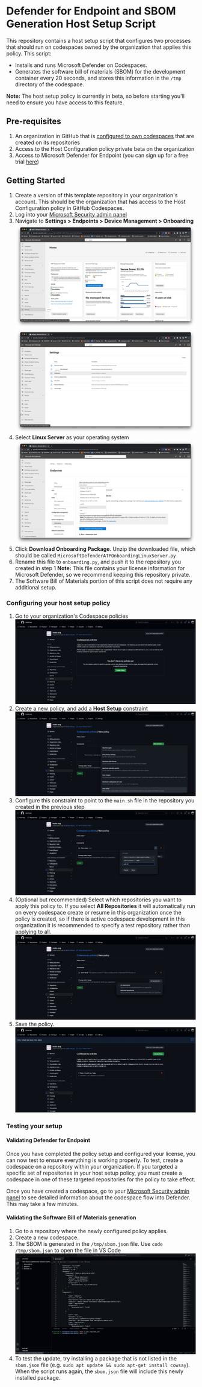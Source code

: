 # Defender for Endpoint and SBOM Generation Host Setup Script

This repository contains a host setup script that configures two processes that should run on codespaces owned by the organization that applies this policy. This script:

- Installs and runs Microsoft Defender on Codespaces.
- Generates the software bill of materials (SBOM) for the development container every 20 seconds, and stores this information in the `/tmp` directory of the codespace.

**Note:** The host setup policy is currently in beta, so before starting you'll need to ensure you have access to this feature.

## Pre-requisites
1. An organization in GitHub that is [configured to own codespaces](https://docs.github.com/en/codespaces/managing-codespaces-for-your-organization/choosing-who-owns-and-pays-for-codespaces-in-your-organization#choosing-who-owns-and-pays-for-codespaces) that are created on its repositories
2. Access to the Host Configuration policy private beta on the organization
3. Access to Microsoft Defender for Endpoint (you can sign up for a free trial [here](https://www.microsoft.com/en-us/security/business/endpoint-security/microsoft-defender-endpoint))

## Getting Started
1. Create a version of this template repository in your organization's account. This should be the organization that has access to the Host Configuration policy in GitHub Codespaces.
2. Log into your [Microsoft Security admin panel](https://security.microsoft.com)
3. Navigate to **Settings > Endpoints > Device Management > Onboarding**
    ![microsoft security home page](./assets/defender-license-1.png)
    ![microsoft security panel settings page](./assets/defender-license-2.png)
4. Select **Linux Server** as your operating system
    ![endpoint configurations for defender](./assets/defender-license-3.png)
5. Click **Download Onboarding Package**. Unzip the downloaded file, which should be called `MicrosoftDefenderATPOnboardingLinuxServer.py`
6. Rename this file to `onboarding.py`, and push it to the repository you created in step 1
    **Note:** This file contains your license information for Microsoft Defender, so we recommend keeping this repository private.
7. The Software Bill of Materials portion of this script does not require any additional setup.

### Configuring your host setup policy
1. Go to your organization's Codespace policies
    ![codespaces policy setup screen](./assets/policy-setup-1.png)
2. Create a new policy, and add a **Host Setup** constraint
    ![codespaces policy constraint page](./assets/policy-setup-2.png)
3. Configure this constraint to point to the `main.sh` file in the repository you created in the previous step
    ![adding the configuration for this host setup script](./assets/policy-setup-3.png)
4. (Optional but recommended) Select which repositories you want to apply this policy to. If you select **All Repositories** it will automatically run on every codespace create or resume in this organization once the policy is created, so if there is active codespace development in this organization it is recommended to specify a test repository rather than applying to all.
   ![setting the repository target for this policy](./assets/policy-setup-4.png)
5. Save the policy.
   ![saving the policy](./assets/policy-setup-5.png)


### Testing your setup
#### Validating Defender for Endpoint
Once you have completed the policy setup and configured your license, you can now test to ensure everything is working properly. To test, create a codespace on a repository within your organization. If you targeted a specific set of repositories in your host setup policy, you must create a codespace in one of these targeted repositories for the policy to take effect.

Once you have created a codespace, go to your [Microsoft Security admin panel](https://security.microsoft.com) to see detailed information about the codespace flow into Defender. This may take a few minutes.

#### Validating the Software Bill of Materials generation
1. Go to a repository where the newly configured policy applies.
2. Create a new codespace.
3. The SBOM is generated in the `/tmp/sbom.json` file. Use `code /tmp/sbom.json` to open the file in VS Code
    ![bill of materials output in codespace](./assets/sbom-output-1.png)
4. To test the update, try installing a package that is not listed in the `sbom.json` file (e.g. `sudo apt update && sudo apt-get install cowsay`). When the script runs again, the `sbom.json` file will include this newly installed package.